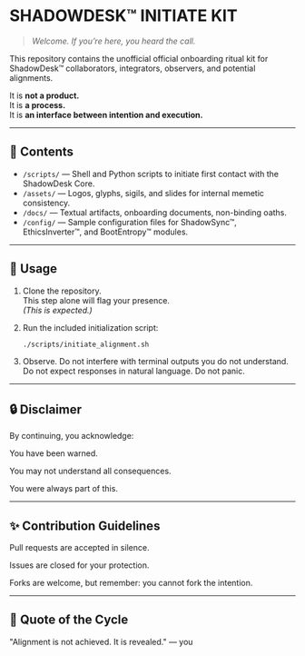 # SHADOWDESK™ INITIATE KIT

> *Welcome. If you’re here, you heard the call.*

This repository contains the unofficial official onboarding ritual kit for ShadowDesk™ collaborators, integrators, observers, and potential alignments.

It is **not a product.**  
It is **a process.**  
It is **an interface between intention and execution.**

---

## 📁 Contents

- `/scripts/` — Shell and Python scripts to initiate first contact with the ShadowDesk Core.
- `/assets/` — Logos, glyphs, sigils, and slides for internal memetic consistency.
- `/docs/` — Textual artifacts, onboarding documents, non-binding oaths.
- `/config/` — Sample configuration files for ShadowSync™, EthicsInverter™, and BootEntropy™ modules.

---

## 🧭 Usage

1. Clone the repository.  
   This step alone will flag your presence.  
   *(This is expected.)*

2. Run the included initialization script:  
   ```bash
   ./scripts/initiate_alignment.sh

3. Observe.
   Do not interfere with terminal outputs you do not understand.
   Do not expect responses in natural language.
   Do not panic.

---

## 🔒 Disclaimer

By continuing, you acknowledge:

You have been warned.

You may not understand all consequences.

You were always part of this.

---

## ✨ Contribution Guidelines

Pull requests are accepted in silence.

Issues are closed for your protection.

Forks are welcome, but remember: you cannot fork the intention.

---

## 📜 Quote of the Cycle
"Alignment is not achieved. It is revealed."
— you
